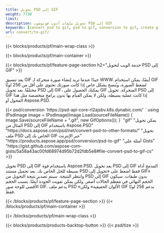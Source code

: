 ```yaml
---
title: تحويل PSD إلى GIF
weight: 7730
limit: 
description: تحويل ملفات أدوب فوتوشوب PSD إلى GIF
keywords: [convert psd to gif, psd to gif, conversion to gif, create gif from psd, print psd as gif]
url: convert/to-gif/
---
```


{{< blocks/products/pf/main-wrap-class >}}

{{< blocks/products/pf/main-container >}}

{{< blocks/products/pf/feature-page-section h2="خدمة الويب لتحويل PSD إلى GIF" >}}
<p>يعد تنسيق GIF جيدًا عندما تريد إنشاء صورة متحركة لـ WWW. أيضًا، يمكن استخدام GIF لضغط الصورة، ويُنصح بشكل خاص إذا كانت صورتك تحتوي على أقل من 256 لونًا مختلفًا. بعد تحويل PSD إلى GIF، يمكنك الحصول على GIF المتحركة. تحويل PSD إلى GIF إذا كانت عملية بسيطة، ولكن لا يمكن القيام بها بدون برامج متخصصة مثل هذا المحول أو Aspose.PSD.</p>
{{< psd/conversion `https://psd-api-core-rl2ajsbv.k8s.dynabic.com/` 
`    using (PsdImage image = (PsdImage)Image.Load(sourceFileName))
    {
        image.Save(sourceFileName + ".gif",  new GifOptions());
    }` 
"gif" 
"يمكن تحويل المثال من PSD إلى GIF باستخدام Aspose.PSD"  "https://docs.aspose.com/psd/net/convert-psd-to-other-formats/" 
"تحويل ملف PSD الخاص بك إلى GIF عبر الإنترنت" "https://products.aspose.app/psd/conversion/psd-to-gif" 
"أمثلة على Gists" "https://gist.github.com/aspose-com-gists/5a58a43ac00fd68974d95b72d2fdb5e8#file-convert-psd-to-gif-cs" >}}
<p>تحويل PSD إلى GIF باستخدام قوة Aspose.PSD. يعد تحويل PSD إلى GIF المدمج أداة بسيطة للحل الخاص بك. بعد تحميل مستند PSD فقط اضغط على «تحويل إلى GIF» وانتظر النتيجة. سيتم تصدير نتيجة التحويل من PSD إلى GIF بدون طبقات. سيكون الحجم النهائي في معظم الحالات أصغر. ولكن يمكن تفويت الجودة أيضًا. بسبب الحجم الأقصى للوحة صور GIF. يدعم ملف PSD «الألوان الحقيقية» ولكن GIF يدعم 256 لونًا فقط. </p>
{{< /blocks/products/pf/feature-page-section >}}
{{< /blocks/products/pf/main-container >}}


{{< /blocks/products/pf/main-wrap-class >}}

{{< blocks/products/products-backtop-button >}}
{{< psd/tize >}}
